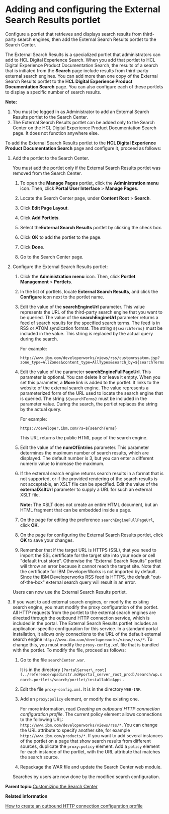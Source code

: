 # Adding and configuring the External Search Results portlet

Configure a portlet that retrieves and displays search results from third-party search engines, then add the External Search Results portlet to the Search Center.

The External Search Results is a specialized portlet that administrators can add to HCL Digital Experience Search. When you add that portlet to HCL Digital Experience Product Documentation Search, the results of a search that is initiated from the **Search** page include results from third-party external search engines. You can add more than one copy of the External Search Results portlet to the **HCL Digital Experience Product Documentation Search** page. You can also configure each of these portlets to display a specific number of search results.

**Note:**

1.  You must be logged in as Administrator to add an External Search Results portlet to the Search Center.
2.  The External Search Results portlet can be added only to the Search Center on the HCL Digital Experience Product Documentation Search page. It does not function anywhere else.

To add the External Search Results portlet to the **HCL Digital Experience Product Documentation Search** page and configure it, proceed as follows:

1.  Add the portlet to the Search Center.

    You must add the portlet only if the External Search Results portlet was removed from the Search Center.

    1.  To open the **Manage Pages** portlet, click the **Administration menu** icon. Then, click **Portal User Interface** \> **Manage Pages**.

    2.  Locate the Search Center page, under **Content Root** \> **Search**.

    3.  Click **Edit Page Layout**.

    4.  Click **Add Portlets**.

    5.  Select the**External Search Results** portlet by clicking the check box.

    6.  Click **OK** to add the portlet to the page.

    7.  Click **Done**.

    8.  Go to the Search Center page.

2.  Configure the External Search Results portlet:

    1.  Click the **Administration menu** icon. Then, click **Portlet Management** \> **Portlets**.

    2.  In the list of portlets, locate **External Search Results**, and click the **Configure** icon next to the portlet name.

    3.  Edit the value of the **searchEngineUrl** parameter. This value represents the URL of the third-party search engine that you want to be queried. The value of the **searchEngineUrl** parameter returns a feed of search results for the specified search terms. The feed is in RSS or ATOM syndication format. The string `${searchTerms}` must be included in the value. This string is replaced by the actual query during the search.

        For example:

        ```
        http://www.ibm.com/developerworks/views/rss/customrssatom.jsp?zone_type=AllZones&content_type=AllTypes&search_by=${searchTerms}&day=1&month=01&year=2008
        ```

    4.  Edit the value of the parameter **searchEngineFullPageUrl**. This parameter is optional. You can delete it or leave it empty. When you set this parameter, a **More** link is added to the portlet. It links to the website of the external search engine. The value represents a parameterized form of the URL used to locate the search engine that is queried. The string `${searchTerms}` must be included in the parameter value. During the search, the portlet replaces the string by the actual query.

        For example:

        ```
        https://developer.ibm.com/?s=${searchTerms}
        ```

        This URL returns the public HTML page of the search engine.

    5.  Edit the value of the **numOfEntries** parameter. This parameter determines the maximum number of search results, which are displayed. The default number is 3, but you can enter a different numeric value to increase the maximum.

    6.  If the external search engine returns search results in a format that is not supported, or if the provided rendering of the search results is not acceptable, an XSLT file can be specified. Edit the value of the **externalXsltUrl** parameter to supply a URL for such an external XSLT file.

        **Note:** The XSLT does not create an entire HTML document, but an HTML fragment that can be embedded inside a page.

    7.  On the page for editing the preference `searchEngineFullPageUrl`, click **OK**.

    8.  On the page for configuring the External Search Results portlet, click **OK** to save your changes.

    9.  Remember that if the target URL is HTTPS \(SSL\), that you need to import the SSL certificate for the target site into your node or cell "default trust store". Otherwise the “External Search Results” portlet will throw an error because it cannot reach the target site. Note that the certificate for IBM DeveloperWorks is not imported by default. Since the IBM Developerworks RSS feed is HTTPS, the default "out-of-the-box" external search query will result in an error.

    Users can now use the External Search Results portlet.

3.  If you want to add external search engines, or modify the existing search engine, you must modify the proxy configuration of the portlet. All HTTP requests from the portlet to the external search engines are directed through the outbound HTTP connection service, which is included in the portal. The External Search Results portlet includes an application-specific configuration for this service. In a standard portal installation, it allows only connections to the URL of the default external search engine `http://www.ibm.com/developerworks/views/rss/*`. To change this, you must modify the `proxy-config.xml` file that is bundled with the portlet. To modify the file, proceed as follows:

    1.  Go to the file `searchCenter.war`.

        It is in the directory `[PortalServer\_root](../reference/wpsdirstr.md#portal_server_root_prod)/search/wp.search.portlets/search/portlet/installableApps` .

    2.  Edit the file `proxy-config.xml`. It is in the directory `WEB-INF`.

    3.  Add an `proxy:policy` element, or modify the existing one.

        For more information, read *Creating an outbound HTTP connection configuration profile*. The current policy element allows connections to the following URL: `http://www.ibm.com/developerworks/views/rss/*`. You can change the URL attribute to specify another site, for example `http://www.ibm.com/products/*`. If you want to add several instances of the portlet on a page that show search results from different sources, duplicate the `proxy:policy` element. Add a `policy` element for each instance of the portlet, with the URL attribute that matches the search source.

    4.  Repackage the WAR file and update the Search Center web module.

    Searches by users are now done by the modified search configuration.


**Parent topic:**[Customizing the Search Center](../admin-system/srtcentercustomze.md)

**Related information**  


[How to create an outbound HTTP connection configuration profile](../dev-portlet/outbhttp_cfg_tsk_create.md)

